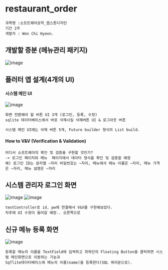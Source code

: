 # restaurant_order
```
과목명 :소프트웨어공학_캡스톤디자인 
기간 2주
개발자 : Won Chi Hyeon.
```

## 개발할 증분 (메뉴관리 패키지)
![image](https://user-images.githubusercontent.com/58906858/235354473-43ae6cef-1fed-4c0c-9270-31266ecaf453.png)

## 플러터 앱 설계(4개의 UI)

#### 시스템 메인 UI
![image](https://user-images.githubusercontent.com/58906858/235354653-31a48061-356b-4bfb-90ac-b854fb2883f5.png)
```
화면 전환해야 할 버튼 UI 3개 (로그인, 등록, 수정)
sqlite 데이터베이스에서 바로 삭제시킬 삭제버튼 UI & 로그아웃 버튼

시스템 메인 UI에는 삭제 버튼 5개, Future builder 형식의 List build.
```

#### How to V&V (Verification & Validation)
```
어디서 소프트웨어의 확인 및 검증을 구현할 것인가?
-> 로그인 페이지와 메뉴  페이지에서 데이터 형식을 확인 및 검증할 예정 
예) 로그인 ID는 문자열 ~자리 비밀번호는 ~자리, 메뉴에서 메뉴 이름은 ~자리, 메뉴 가격은 ~자리, 메뉴 설명은 ~자리
```

## 시스템 관리자 로그인 화면
![image](https://user-images.githubusercontent.com/58906858/236513319-52c6fabe-a5aa-4c0a-b068-f61b5f3eba9f.png)
![image](https://user-images.githubusercontent.com/58906858/236514490-c02472b9-33e3-4048-b41f-adc8946cd93e.png)

```
textController로 id, pw에 연결해서 V&V를 구현해보았다.
차후에 UI 수정이 들어갈 예정.. 오른쪽으로 
```

## 신규 메뉴 등록 화면
![image](https://user-images.githubusercontent.com/58906858/236514913-12ce6dd5-11d8-4b45-91ef-262dd95db98b.png)
```
등록할 메뉴의 이름을 TextField에 입력하고 최하단의 Floating Button을 클릭하면 시스템 메인화면으로 이동하는 기능과
Sqflite데이터베이스에 메뉴의 이름(name)을 등록한다(SQL 쿼리문으로).
```
